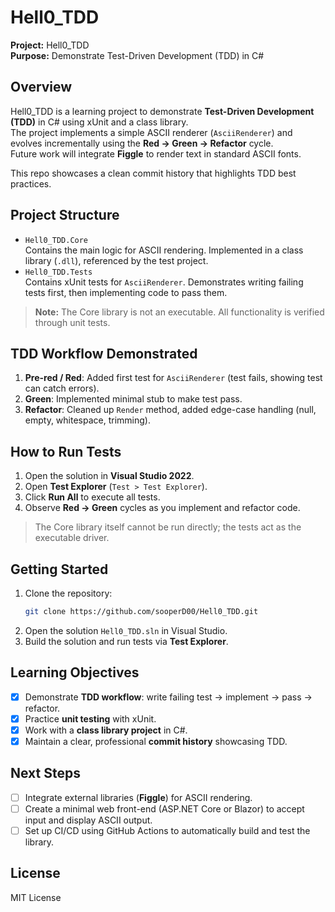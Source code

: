﻿# Hell0_TDD

**Project:** Hell0_TDD  
**Purpose:** Demonstrate Test-Driven Development (TDD) in C#  

## Overview
Hell0_TDD is a learning project to demonstrate **Test-Driven Development (TDD)** in C# using xUnit and a class library.  
The project implements a simple ASCII renderer (`AsciiRenderer`) and evolves incrementally using the **Red → Green → Refactor** cycle.  
Future work will integrate **Figgle** to render text in standard ASCII fonts.

This repo showcases a clean commit history that highlights TDD best practices.

## Project Structure
- `Hell0_TDD.Core`  
  Contains the main logic for ASCII rendering. Implemented in a class library (`.dll`), referenced by the test project.  
- `Hell0_TDD.Tests`  
  Contains xUnit tests for `AsciiRenderer`. Demonstrates writing failing tests first, then implementing code to pass them.  

> **Note:** The Core library is not an executable. All functionality is verified through unit tests.

## TDD Workflow Demonstrated
1. **Pre-red / Red**: Added first test for `AsciiRenderer` (test fails, showing test can catch errors).  
2. **Green**: Implemented minimal stub to make test pass.  
3. **Refactor**: Cleaned up `Render` method, added edge-case handling (null, empty, whitespace, trimming).  

## How to Run Tests
1. Open the solution in **Visual Studio 2022**.  
2. Open **Test Explorer** (`Test > Test Explorer`).  
3. Click **Run All** to execute all tests.  
4. Observe **Red → Green** cycles as you implement and refactor code.  

> The Core library itself cannot be run directly; the tests act as the executable driver.

## Getting Started
1. Clone the repository:  
    ```bash
    git clone https://github.com/sooperD00/Hell0_TDD.git
    ```
2. Open the solution `Hell0_TDD.sln` in Visual Studio.
3. Build the solution and run tests via **Test Explorer**.

## Learning Objectives

- [x] Demonstrate **TDD workflow**: write failing test → implement → pass → refactor.
- [x] Practice **unit testing** with xUnit.
- [x] Work with a **class library project** in C#.
- [x] Maintain a clear, professional **commit history** showcasing TDD.

## Next Steps
- [ ] Integrate external libraries (**Figgle**) for ASCII rendering.
- [ ] Create a minimal web front-end (ASP.NET Core or Blazor) to accept input and display ASCII output.
- [ ] Set up CI/CD using GitHub Actions to automatically build and test the library.

## License 
MIT License